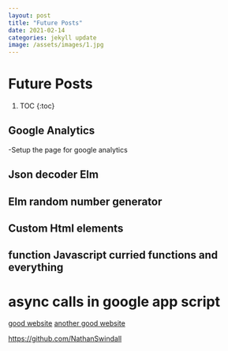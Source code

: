 ```yaml
---
layout: post 
title: "Future Posts"
date: 2021-02-14
categories: jekyll update 
image: /assets/images/1.jpg
---
```

# Future Posts 

1. TOC
{:toc}

## Google Analytics 
  -Setup the page for google analytics
  
## Json decoder Elm
## Elm random number generator
## Custom Html elements
## function Javascript curried functions and everything
# async calls in google app script

[good website](https://www.digitalocean.com/community/tutorials/web-components-your-first-custom-element)
[another good website](https://css-tricks.com/creating-a-custom-element-from-scratch/)

https://github.com/NathanSwindall
